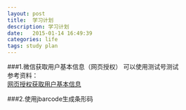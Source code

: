 ```yaml
---
layout: post
title:  学习计划
description: 学习计划
date:   2015-01-14 16:49:39
categories: life
tags: study plan
---
```


###1.微信获取用户基本信息（网页授权）
可以使用测试号测试  
参考资料：  
[网页授权获取用户基本信息][4]

[1]:http://www.phpletter.com/Our-Projects/AjaxFileUpload/
[2]:http://blog.csdn.net/zhanglu201112/article/details/17039137
[3]:http://blog.csdn.net/qiantujava/article/details/37934225
[4]:http://www.cnblogs.com/zyw-205520/p/3581088.html

###2.使用jbarcode生成条形码